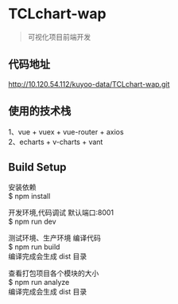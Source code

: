 # TCLchart-wap

> 可视化项目前端开发
## 代码地址
http://10.120.54.112/kuyoo-data/TCLchart-wap.git

## 使用的技术栈

1、vue + vuex + vue-router + axios
<br>
2、echarts + v-charts + vant

## Build Setup

安装依赖
<br>
$ npm install

开发环境,代码调试 默认端口:8001
<br>
$ npm run dev

测试环境、生产环境 编译代码
<br>
$ npm run build
<br>
编译完成会生成 dist 目录

查看打包项目各个模块的大小
<br>
$ npm run analyze
<br>
编译完成会生成 dist 目录

